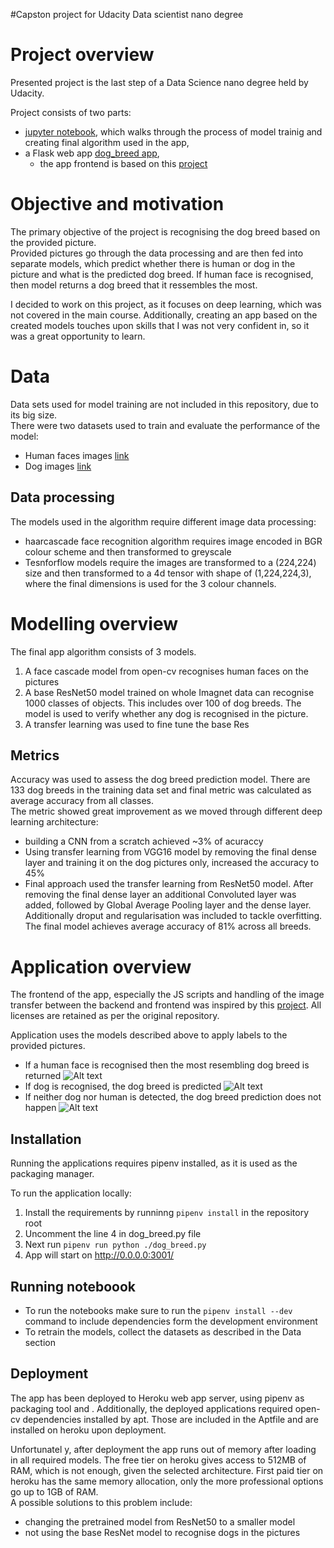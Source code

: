 #Capston project for Udacity Data scientist nano degree

# Project overview
Presented project is the last step of a Data Science nano degree held by Udacity. 
  
Project consists of two parts:
* [jupyter notebook](notebook_files/dog_app.ipynb), which walks through the process of model trainig and creating final algorithm used in the app,
* a Flask web app [dog_breed app](dog_breed.py),
  * the app frontend is based on this [project](https://github.com/imfing/keras-flask-deploy-webapp)


# Objective and motivation
The primary objective of the project is recognising the dog breed based on the provided picture.  
Provided pictures go through the data processing and are then fed into separate models, which predict whether there is human or dog in the picture and what is the predicted dog breed. If human face is recognised, then model returns a dog breed that it ressembles the most.

I decided to work on this project, as it focuses on deep learning, which was not covered in the main course. Additionally, creating an app based on the created models touches upon skills that I was not very confident in, so it was a great opportunity to learn.

# Data

Data sets used for model training are not included in this repository, due to its big size.  
There were two datasets used to train and evaluate the performance of the model:
* Human faces images [link](https://s3-us-west-1.amazonaws.com/udacity-aind/dog-project/lfw.zip)
* Dog images  [link](https://s3-us-west-1.amazonaws.com/udacity-aind/dog-project/dogImages.zip)

## Data processing
The models used in the algorithm require different image data processing:
* haarcascade face recognition algorithm requires image encoded in BGR colour scheme and then transformed to greyscale
* Tesnforflow models require the images are transformed to a (224,224) size and then transformed to a 4d tensor with shape of (1,224,224,3), where the final dimensions is used for the 3 colour channels. 

# Modelling overview

The final app algorithm consists of 3 models.
1. A face cascade model from open-cv recognises human faces on the pictures
2. A base ResNet50 model trained on whole Imagnet data can recognise 1000 classes of objects. This includes over 100 of dog breeds. The model is used to verify whether any dog is recognised in the picture.
3. A transfer learning was used to fine tune the base Res


## Metrics
Accuracy was used to assess the dog breed prediction model. There are 133 dog breeds in the training data set and final metric was calculated as average accuracy from all classes.  
The metric showed great improvement as we moved through different deep learning architecture:
* building a CNN from a scratch achieved ~3% of acuraccy
* Using transfer learning from VGG16 model by removing the final dense layer and training it on the dog pictures only, increased the accuracy to 45%
* Final approach used the transfer learning from ResNet50 model. After removing the final dense layer an additional Convoluted layer was added, followed by Global Average Pooling layer and the dense layer. Additionally droput and regularisation was included to tackle overfitting. The final model achieves average accuracy of 81% across all breeds.


# Application overview
The frontend of the app, especially the JS scripts and handling of the image transfer between the backend and frontend was inspired by this [project](https://github.com/imfing/keras-flask-deploy-webapp).
All licenses are retained as per the original repository.

Application uses the models described above to apply labels to the provided pictures.  
* If a human face is recognised then the most resembling dog breed is returned
![Alt text](screenshots/Example_app_human.png?raw=true)
* If dog is recognised, the dog breed is predicted
![Alt text](screenshots/Example_app_dog.png?raw=true)
* If neither dog nor human is detected, the dog breed prediction does not happen
![Alt text](screenshots/Example_app_horse.png?raw=true)



## Installation

Running the applications requires pipenv installed, as it is used as the packaging manager.

To run the application locally:
1. Install the requirements by runninng `pipenv install` in the repository root 
2. Uncomment the line 4 in dog_breed.py file
3. Next run `pipenv run python ./dog_breed.py`
4. App will start on http://0.0.0.0:3001/

## Running noteboook

* To run the notebooks make sure to run the `pipenv install --dev` command to include dependencies form the development environment
* To retrain the models, collect the datasets as described in the Data section


## Deployment

The app has been deployed to Heroku web app server, using pipenv as packaging tool and .
Additionally, the deployed applications required open-cv dependencies installed by apt. Those are included in the Aptfile and are installed on heroku upon deployment.

Unfortunatel  y, after deployment the app runs out of memory after loading in all required models. The free tier on heroku gives access to 512MB of RAM, which is not enough, given the selected architecture. First paid tier on heroku has the same memory allocation, only the more professional options go up to 1GB of RAM.  
A possible solutions to this problem include:
* changing the pretrained model from ResNet50 to a smaller model
* not using the base ResNet model to recognise dogs in the pictures

